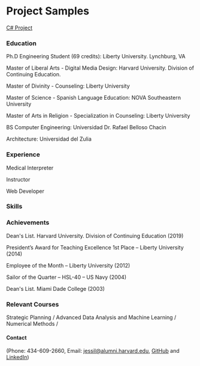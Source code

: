 # Project Samples
[C# Project]() 

### Education
Ph.D Engineering Student (69 credits): Liberty University. Lynchburg, VA

Master of Liberal Arts - Digital Media Design: Harvard University. Division of Continuing Education.

Master of Divinity - Counseling: Liberty University

Master of Science - Spanish Language Education: NOVA Southeastern University

Master of Arts in Religion - Specialization in Counseling: Liberty University

BS Computer Engineering: Universidad Dr. Rafael Belloso Chacin

Architecture: Universidad del Zulia

### Experience
Medical Interpreter

Instructor

Web Developer

### Skills


### Achievements
Dean's List. Harvard University. Division of Continuing Education (2019)

President’s Award for Teaching Excellence 1st Place – Liberty University (2014)

Employee of the Month – Liberty University (2012)

Sailor of the Quarter – HSL-40 – US Navy (2004)

Dean's List. Miami Dade College (2003)

### Relevant Courses
Strategic Planning / Advanced Data Analysis and Machine Learning / Numerical Methods / 

#### Contact 
(Phone: 434-609-2660, Email: jessil@alumni.harvard.edu, [GitHub](https://github.com/bjess) and [LinkedIn](https://www.linkedin.com/in/jessil-fuhr/))



